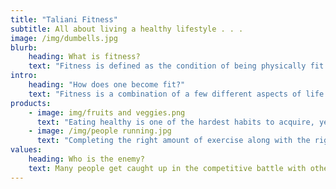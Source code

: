 ```yaml
---
title: "Taliani Fitness"
subtitle: All about living a healthy lifestyle . . .
image: /img/dumbells.jpg
blurb:
    heading: What is fitness?
    text: "Fitness is defined as the condition of being physically fit and healthy."
intro:
    heading: "How does one become fit?"
    text: "Fitness is a combination of a few different aspects of life. It is sometimes described as the connection between the mind, body, and soul. In order to maintain wellness, all three aspects of a person must be in sync and thriving. A combination of physical activity, healthy eating habits and proper rest is  how to improve fitness."
products:
    - image: img/fruits and veggies.png
      text: "Eating healthy is one of the hardest habits to acquire, yet one of the most important. Proper nutrition is sometimes overlooked but it necessary for the body to consume the right amount of food along with the right types of food."
    - image: /img/people running.jpg
      text: "Completing the right amount of exercise along with the right type of exercise can be tricky at times. Proper exercise all depends on your body and yourself as a person. Keeping the body in shape will help your overall fitness."
values:
    heading: Who is the enemy?
    text: Many people get caught up in the competitive battle with other people in terms of appearance and abilities. Envy plays a part in everyone's life 
---
```

